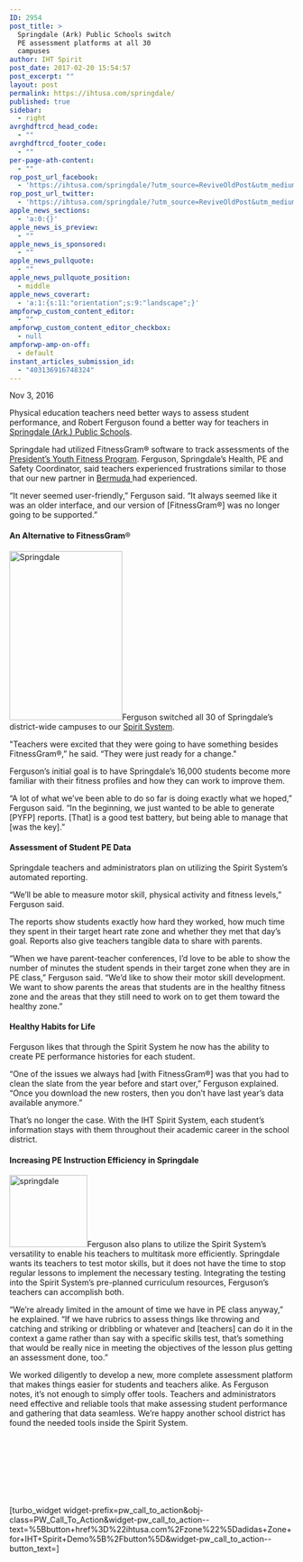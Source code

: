 ```yaml
---
ID: 2954
post_title: >
  Springdale (Ark) Public Schools switch
  PE assessment platforms at all 30
  campuses
author: IHT Spirit
post_date: 2017-02-20 15:54:57
post_excerpt: ""
layout: post
permalink: https://ihtusa.com/springdale/
published: true
sidebar:
  - right
avrghdftrcd_head_code:
  - ""
avrghdftrcd_footer_code:
  - ""
per-page-ath-content:
  - ""
rop_post_url_facebook:
  - 'https://ihtusa.com/springdale/?utm_source=ReviveOldPost&utm_medium=social&utm_campaign=ReviveOldPost'
rop_post_url_twitter:
  - 'https://ihtusa.com/springdale/?utm_source=ReviveOldPost&utm_medium=social&utm_campaign=ReviveOldPost'
apple_news_sections:
  - 'a:0:{}'
apple_news_is_preview:
  - ""
apple_news_is_sponsored:
  - ""
apple_news_pullquote:
  - ""
apple_news_pullquote_position:
  - middle
apple_news_coverart:
  - 'a:1:{s:11:"orientation";s:9:"landscape";}'
ampforwp_custom_content_editor:
  - ""
ampforwp_custom_content_editor_checkbox:
  - null
ampforwp-amp-on-off:
  - default
instant_articles_submission_id:
  - "403136916748324"
---
```

Nov 3, 2016

<span style="font-weight: 400;">Physical education teachers need better ways to assess student performance, and Robert Ferguson found a better way for teachers in </span><a href="http://springdaleschools.org/"><span style="font-weight: 400;">Springdale (Ark.) Public Schools</span></a><span style="font-weight: 400;">.</span>

<span style="font-weight: 400;">Springdale had utilized FitnessGram® software to track assessments of the </span><a href="http://pyfp.org/"><span style="font-weight: 400;">President’s Youth Fitness Program</span></a><span style="font-weight: 400;">. Ferguson, Springdale’s Health, PE and Safety Coordinator, said teachers experienced frustrations similar to those that our new partner in </span><a href="https://ihtusa.com/pe-assessment-fitness-program/"><span style="font-weight: 400;">Bermuda </span></a><span style="font-weight: 400;">had experienced. </span><!--more-->

<span style="font-weight: 400;">“It never seemed user-friendly,” Ferguson said. “It always seemed like it was an older interface, and our version of [FitnessGram®] was no longer going to be supported.”</span>
<h4><b>An Alternative to FitnessGram</b><span style="font-weight: 400;">®</span></h4>
<span style="font-weight: 400;"><a href="https://ihtusa.com/wp-content/uploads/2016/11/02A0078.jpg"><img class="alignleft size-medium wp-image-2719" src="https://ihtusa.com/wp-content/uploads/2016/11/02A0078-200x300.jpg" alt="Springdale" width="200" height="300" /></a>Ferguson switched all 30 of Springdale’s district-wide campuses to our </span><a href="https://ihtusa.com/spirit-system/"><span style="font-weight: 400;">Spirit System</span></a><span style="font-weight: 400;">. </span>

<span style="font-weight: 400;">"Teachers were excited that they were going to have something besides FitnessGram</span><span style="font-weight: 400;">®</span><span style="font-weight: 400;">,” he said. “They were just ready for a change."</span>

<span style="font-weight: 400;">Ferguson’s initial goal is to have Springdale’s 16,000 students become more familiar with their fitness profiles and how they can work to improve them.</span>

<span style="font-weight: 400;">“A lot of what we’ve been able to do so far is doing exactly what we hoped,” Ferguson said. “In the beginning, we just wanted to be able to generate [PYFP] reports. [That] is a good test battery, but being able to manage that [was the key].”</span>
<h4><b>Assessment of Student PE Data</b></h4>
<span style="font-weight: 400;">Springdale teachers and administrators plan on utilizing the Spirit System’s automated reporting. </span>

<span style="font-weight: 400;">“We’ll be able to measure motor skill, physical activity and fitness levels,” Ferguson said.</span>

<span style="font-weight: 400;">The reports show students exactly how hard they worked, how much time they spent in their target heart rate zone and whether they met that day’s goal. Reports also give teachers tangible data to share with parents.</span>

<span style="font-weight: 400;">“When we have parent-teacher conferences, I’d love to be able to show the number of minutes the student spends in their target zone when they are in PE class,” Ferguson said. “We’d like to show their motor skill development. We want to show parents the areas that students are in the healthy fitness zone and the areas that they still need to work on to get them toward the healthy zone.”</span>
<h4><b>Healthy Habits for Life</b></h4>
<span style="font-weight: 400;">Ferguson likes that through the Spirit System he now has the ability to create PE performance histories for each student. </span>

<span style="font-weight: 400;">“One of the issues we always had [with FitnessGram®] was that you had to clean the slate from the year before and start over,” Ferguson explained. “Once you download the new rosters, then you don’t have last year’s data available anymore.”</span>

<span style="font-weight: 400;">That’s no longer the case. With the IHT Spirit System, each student’s information stays with them throughout their academic career in the school district. </span>
<h4><b>Increasing PE Instruction Efficiency in Springdale</b></h4>
<span style="font-weight: 400;"><a href="https://ihtusa.com/wp-content/uploads/2016/11/Springdalelogo.jpg"><img class="alignright size-full wp-image-2720" src="https://ihtusa.com/wp-content/uploads/2016/11/Springdalelogo.jpg" alt="springdale" width="138" height="128" /></a>Ferguson also plans to utilize the Spirit System’s versatility to enable his teachers to multitask more efficiently. Springdale wants its teachers to test motor skills, but it does not have the time to stop regular lessons to implement the necessary testing. Integrating the testing into the Spirit System’s pre-planned curriculum resources, Ferguson’s teachers can accomplish both. </span>

<span style="font-weight: 400;">“We’re already limited in the amount of time we have in PE class anyway,” he explained. “If we have rubrics to assess things like throwing and catching and striking or dribbling or whatever and [teachers] can do it in the context a game rather than say with a specific skills test, that’s something that would be really nice in meeting the objectives of the lesson plus getting an assessment done, too.”</span>

<span style="font-weight: 400;">We worked diligently to develop a new, more complete assessment platform that makes things easier for students and teachers alike. As Ferguson notes, it’s not enough to simply offer tools. Teachers and administrators need effective and reliable tools that make assessing student performance and gathering that data seamless. We’re happy another school district has found the needed tools inside the Spirit System.</span>

&nbsp;

&nbsp;

&nbsp;

&nbsp;

[turbo_widget widget-prefix=pw_call_to_action&obj-class=PW_Call_To_Action&widget-pw_call_to_action--text=%5Bbutton+href%3D%22ihtusa.com%2Fzone%22%5Dadidas+Zone+for+IHT+Spirit+Demo%5B%2Fbutton%5D&widget-pw_call_to_action--button_text=]

&nbsp;

&nbsp;

&nbsp;

&nbsp;